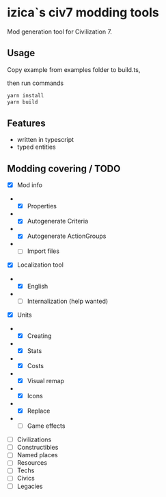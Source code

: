 # izica`s civ7 modding tools
Mod generation tool for Civilization 7.

## Usage
Copy example from examples folder to build.ts,

then run commands

```bash
yarn install
yarn build
```

## Features
* written in typescript
* typed entities

## Modding covering / TODO
- [x] Mod info
- - [x] Properties
- - [x] Autogenerate Criteria
- - [x] Autogenerate ActionGroups
- - [ ] Import files
- [x] Localization tool
- - [x] English
- - [ ] Internalization (help wanted)
- [x] Units
- - [x] Creating
- - [x] Stats
- - [x] Costs
- - [x] Visual remap
- - [x] Icons
- - [x] Replace
- - [ ] Game effects
- [ ] Civilizations
- [ ] Constructibles
- [ ] Named places
- [ ] Resources
- [ ] Techs
- [ ] Civics
- [ ] Legacies
